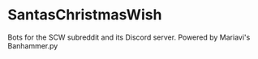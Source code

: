 # SantasChristmasWish
 Bots for the SCW subreddit and its Discord server.
Powered by Mariavi's Banhammer.py
